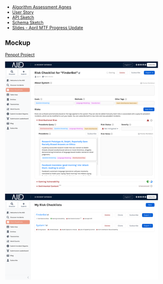 - [Algorithm Assessment Agnes](./personas/algorithm-assessment-agnes.md)
- [User Story](./user-process.md)
- [API Sketch](./api.md)
- [Schema Sketch](./schema.md)
- [Slides - April MTF Progress Update](./slides.pdf)

## Mockup

[Penpot Project](https://design.penpot.app/#/view/d9665a57-0073-80a2-8002-33b98daecb65?page-id=d9665a57-0073-80a2-8002-33b98daecb66&section=interactions&index=0&share-id=d5fc0283-ef1c-80fa-8002-46be61df3d96)

<img src="./screenshots/checklist-edit-screen.png" alt="Checklist Edit Screen"/>
<img src="./screenshots/checklist-index-screen.png" alt="Checklist Index Screen"/>
